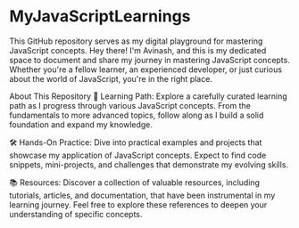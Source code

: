 # MyJavaScriptLearnings
This GitHub repository serves as my digital playground for mastering JavaScript concepts. 
Hey there! I'm Avinash, and this is my dedicated space to document and share my journey in mastering JavaScript concepts. Whether you're a fellow learner, an experienced developer, or just curious about the world of JavaScript, you're in the right place.

About This Repository
📘 Learning Path: Explore a carefully curated learning path as I progress through various JavaScript concepts. From the fundamentals to more advanced topics, follow along as I build a solid foundation and expand my knowledge.

🛠️ Hands-On Practice: Dive into practical examples and projects that showcase my application of JavaScript concepts. Expect to find code snippets, mini-projects, and challenges that demonstrate my evolving skills.

📚 Resources: Discover a collection of valuable resources, including tutorials, articles, and documentation, that have been instrumental in my learning journey. Feel free to explore these references to deepen your understanding of specific concepts.
